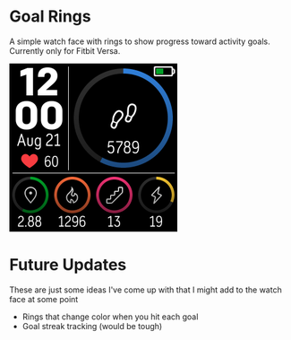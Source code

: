 # Goal Rings

A simple watch face with rings to show progress toward activity goals. Currently only for Fitbit Versa.

![Screenshot on Fitbit Versa](versa-screenshot.png)

# Future Updates

These are just some ideas I've come up with that I might add to the watch face at some point

 * Rings that change color when you hit each goal
 * Goal streak tracking (would be tough)
